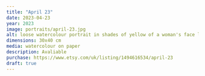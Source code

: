 ```yaml
---
title: "April 23"
date: 2023-04-23
year: 2023
image: portraits/april-23.jpg
alt: loose watercolour portrait in shades of yellow of a woman's face looking forward, with spotches of saturated blue and magenta flecking the shadows on one side of her face, and strong lighting coming from the left
dimensions: 30x40 cm
media: watercolour on paper
description: Avaliable
purchase: https://www.etsy.com/uk/listing/1494616534/april-23
draft: true
---
```

